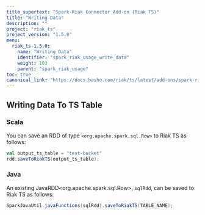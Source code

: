 ```yaml
---
title_supertext: "Spark-Riak Connector Add-on (Riak TS)"
title: "Writing Data"
description: ""
project: "riak_ts"
project_version: "1.5.0"
menu:
  riak_ts-1.5.0:
    name: "Writing Data"
    identifier: "spark_riak_usage_write_data"
    weight: 103
    parent: "spark_riak_usage"
toc: true
canonical_link: "https://docs.basho.com/riak/ts/latest/add-ons/spark-riak-connector/usage/writing-data"
---
```


## Writing Data To TS Table

### Scala

You can save an RDD of type `<org.apache.spark.sql.Row>` to Riak TS as follows:

```scala
val output_ts_table = "test-bucket"
rdd.saveToRiakTS(output_ts_table);
```

### Java

An existing JavaRDD<org.apache.spark.sql.Row>, `sqlRdd`, can be saved to Riak TS as follows:

```java
SparkJavaUtil.javaFunctions(sqlRdd).saveToRiakTS(TABLE_NAME);
```
